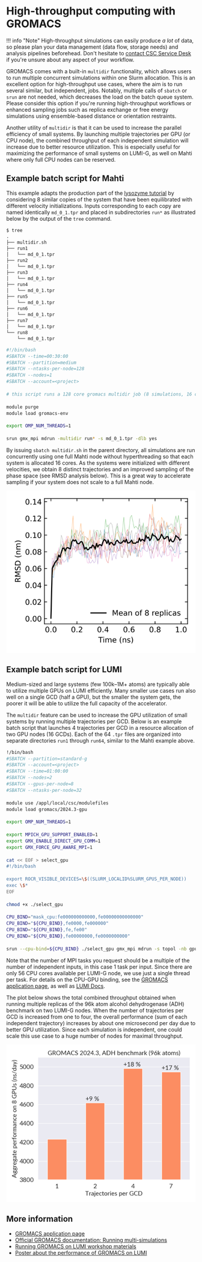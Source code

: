 # High-throughput computing with GROMACS

!!! info "Note"
    High-throughput simulations can easily produce *a lot* of data, so please
    plan your data management (data flow, storage needs) and analysis pipelines
    beforehead. Don't hesitate to [contact CSC Service Desk](../contact.md) if
    you're unsure about any aspect of your workflow.

GROMACS comes with a built-in `multidir` functionality, which allows users to run
multiple concurrent simulations within one Slurm allocation. This is an excellent
option for high-throughput use cases, where the aim is to run several similar, but
independent, jobs. Notably, multiple calls of `sbatch` or `srun` are not needed,
which decreases the load on the batch queue system. Please consider this option if
you're running high-throughput workflows or enhanced sampling jobs such as replica
exchange or free energy simulations using ensemble-based distance or orientation
restraints.

Another utility of `multidir` is that it can be used to increase the parallel
efficiency of small systems. By launching multiple trajectories per GPU (or CPU
node), the combined throughput of each independent simulation will increase due
to better resource utilization. This is especially useful for maximizing the
performance of small systems on LUMI-G, as well on Mahti where only full CPU
nodes can be reserved.

## Example batch script for Mahti

This example adapts the production part of the [lysozyme tutorial](http://www.mdtutorials.com/gmx/lysozyme/)
by considering 8 similar copies of the system that have been equilibrated with different velocity
initializations. Inputs corresponding to each copy are named identically `md_0_1.tpr`
and placed in subdirectories `run*` as illustrated below by the output of the `tree`
command.

```console
$ tree
.
├── multidir.sh
├── run1
│   └── md_0_1.tpr
├── run2
│   └── md_0_1.tpr
├── run3
│   └── md_0_1.tpr
├── run4
│   └── md_0_1.tpr
├── run5
│   └── md_0_1.tpr
├── run6
│   └── md_0_1.tpr
├── run7
│   └── md_0_1.tpr
└── run8
    └── md_0_1.tpr
```

```bash
#!/bin/bash
#SBATCH --time=00:30:00
#SBATCH --partition=medium
#SBATCH --ntasks-per-node=128
#SBATCH --nodes=1
#SBATCH --account=<project>

# this script runs a 128 core gromacs multidir job (8 simulations, 16 cores per simulation)

module purge
module load gromacs-env

export OMP_NUM_THREADS=1

srun gmx_mpi mdrun -multidir run* -s md_0_1.tpr -dlb yes
```

By issuing `sbatch multidir.sh` in the parent directory, all simulations are run concurrently
using one full Mahti node without hyperthreading so that each system is allocated 16 cores.
As the systems were initialized with different velocities, we obtain 8 distinct trajectories
and an improved sampling of the phase space (see RMSD analysis below). This is a great way
to accelerate sampling if your system does not scale to a full Mahti node.

![Root-mean-squared-deviations of the simulated replicas](../../img/multidir-rmsd.svg 'Root-mean-squared-deviations of the simulated replicas')

## Example batch script for LUMI

Medium-sized and large systems (few 100k–1M+ atoms) are typically able to utilize multiple
GPUs on LUMI efficiently. Many smaller use cases run also well on a single GCD (half a GPU),
but the smaller the system gets, the poorer it will be able to utilize the full capacity
of the accelerator.

The `multidir` feature can be used to increase the GPU utilization of small systems by
running multiple trajectories per GCD. Below is an example batch script that launches
4 trajectories per GCD in a resource allocation of two GPU nodes (16 GCDs). Each of the
64 `.tpr` files are organized into separate directories `run1` through `run64`, similar
to the Mahti example above.

```bash
!/bin/bash
#SBATCH --partition=standard-g
#SBATCH --account=<project>
#SBATCH --time=01:00:00
#SBATCH --nodes=2
#SBATCH --gpus-per-node=8
#SBATCH --ntasks-per-node=32

module use /appl/local/csc/modulefiles
module load gromacs/2024.3-gpu

export OMP_NUM_THREADS=1

export MPICH_GPU_SUPPORT_ENABLED=1
export GMX_ENABLE_DIRECT_GPU_COMM=1
export GMX_FORCE_GPU_AWARE_MPI=1

cat << EOF > select_gpu
#!/bin/bash

export ROCR_VISIBLE_DEVICES=\$((SLURM_LOCALID%SLURM_GPUS_PER_NODE))
exec \$*
EOF

chmod +x ./select_gpu

CPU_BIND="mask_cpu:fe000000000000,fe00000000000000"
CPU_BIND="${CPU_BIND},fe0000,fe000000"
CPU_BIND="${CPU_BIND},fe,fe00"
CPU_BIND="${CPU_BIND},fe00000000,fe0000000000"

srun --cpu-bind=${CPU_BIND} ./select_gpu gmx_mpi mdrun -s topol -nb gpu -bonded gpu -pme gpu -update gpu -multidir run*
```

Note that the number of MPI tasks you request should be a multiple of the number of independent
inputs, in this case 1 task per input. Since there are only 56 CPU cores available per LUMI-G
node, we use just a single thread per task. For details on the CPU-GPU binding, see the
[GROMACS application page](../../apps/gromacs.md#notes-about-binding-and-multi-gpu-simulations-on-lumi),
as well as [LUMI Docs](https://docs.lumi-supercomputer.eu/runjobs/scheduled-jobs/distribution-binding/).

The plot below shows the total combined throughput obtained when running multiple
replicas of the 96k atom alcohol dehydrogenase (ADH) benchmark on two LUMI-G nodes.
When the number of trajectories per GCD is increased from one to four, the overall
performance (sum of each independent trajectory) increases by about one microsecond per
day due to better GPU utilization. Since each simulation is independent, one could
scale this use case to a huge number of nodes for maximal throughput.

![GCD-sharing on LUMI-G using multidir](../../img/adh.png 'GCD-sharing on LUMI-G using multidir')

## More information

* [GROMACS application page](../../apps/gromacs.md)
* [Official GROMACS documentation: Running multi-simulations](https://manual.gromacs.org/current/user-guide/mdrun-features.html#running-multi-simulations)
* [Running GROMACS on LUMI workshop materials](https://zenodo.org/records/10610643)
* [Poster about the performance of GROMACS on LUMI](https://zenodo.org/records/10696768)
